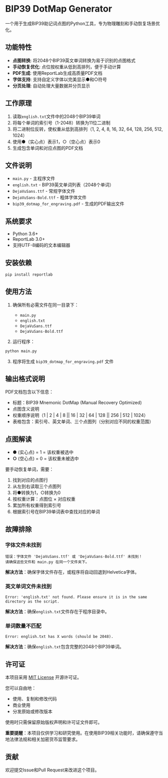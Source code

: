 # BIP39 DotMap Generator

一个用于生成BIP39助记词点图的Python工具，专为物理雕刻和手动恢复场景优化。

## 功能特性

- **点图转换**: 将2048个BIP39英文单词转换为易于识别的点图格式
- **手动恢复优化**: 点位按权重从低到高排列，便于手动计算
- **PDF生成**: 使用ReportLab生成高质量PDF文档
- **字体支持**: 支持自定义字体以完美显示●和○符号
- **分页处理**: 自动处理大量数据并分页显示

## 工作原理

1. 读取`english.txt`文件中的2048个BIP39单词
2. 将每个单词的索引号（1-2048）转换为11位二进制
3. 将二进制位反转，使权重从低到高排列（1, 2, 4, 8, 16, 32, 64, 128, 256, 512, 1024）
4. 使用●（实心点）表示1，○（空心点）表示0
5. 生成包含单词和对应点图的PDF文档

## 文件说明

- `main.py` - 主程序文件
- `english.txt` - BIP39英文单词列表（2048个单词）
- `DejaVuSans.ttf` - 常规字体文件
- `DejaVuSans-Bold.ttf` - 粗体字体文件
- `bip39_dotmap_for_engraving.pdf` - 生成的PDF输出文件

## 系统要求

- Python 3.6+
- ReportLab 3.0+
- 支持UTF-8编码的文本编辑器

## 安装依赖

```bash
pip install reportlab
```

## 使用方法

1. 确保所有必需文件在同一目录下：
   - `main.py`
   - `english.txt`
   - `DejaVuSans.ttf`
   - `DejaVuSans-Bold.ttf`

2. 运行程序：
```bash
python main.py
```

3. 程序将生成 `bip39_dotmap_for_engraving.pdf` 文件

## 输出格式说明

PDF文档包含以下信息：
- 标题：BIP39 Mnemonic DotMap (Manual Recovery Optimized)
- 点图含义说明
- 权重顺序说明（1 | 2 | 4 | 8 || 16 | 32 | 64 | 128 || 256 | 512 | 1024）
- 表格包含：索引号、英文单词、三个点图列（分别对应不同的权重范围）

## 点图解读

- **●** (实心点) = 1 = 该权重被选中
- **○** (空心点) = 0 = 该权重未被选中

要手动恢复单词，需要：
1. 找到对应的点图行
2. 从左到右读取三个点图列
3. 将●转换为1，○转换为0
4. 按权重计算：点图位 × 对应权重
5. 累加所有权重得到索引号
6. 根据索引号在BIP39单词表中查找对应的单词

## 故障排除

### 字体文件未找到
```
错误：字体文件 'DejaVuSans.ttf' 或 'DejaVuSans-Bold.ttf' 未找到！
请确保这些文件和 main.py 在同一个文件夹下。
```
**解决方法**：确保字体文件存在，或程序将自动回退到Helvetica字体。

### 英文单词文件未找到
```
Error: 'english.txt' not found. Please ensure it is in the same directory as the script.
```
**解决方法**：确保`english.txt`文件存在于程序目录中。

### 单词数量不匹配
```
Error: english.txt has X words (should be 2048).
```
**解决方法**：确保`english.txt`包含完整的2048个BIP39单词。

## 许可证

本项目采用 [MIT License](LICENSE) 开源许可证。

您可以自由地：
- 使用、复制和修改代码
- 商业使用
- 分发原始或修改版本

使用时只需保留原始版权声明和许可证文件即可。

**重要提醒**：本项目仅供学习和研究使用。在使用BIP39相关功能时，请确保遵守当地法律法规和相关加密货币监管要求。

## 贡献

欢迎提交Issue和Pull Request来改进这个项目。
